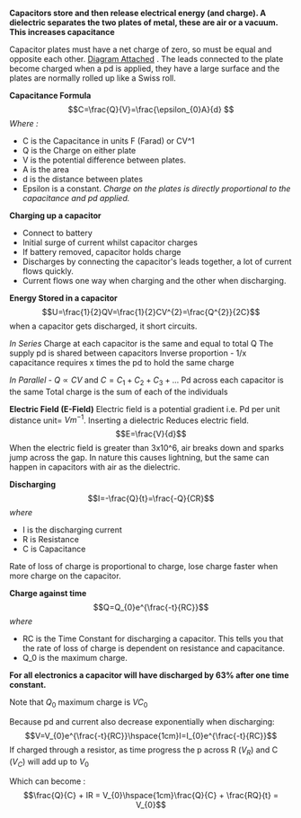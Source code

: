 **Capacitors store and then release electrical energy (and charge). A dielectric separates the two plates of metal, these are air or a vacuum. This increases capacitance**

Capacitor plates must have a net charge of zero, so must be equal and opposite each other. [Diagram Attached](https://www.electronics-tutorials.ws/wp-content/uploads/2013/07/cap1.gif) . The leads connected to the plate become charged when a pd is applied, they have a large surface and the plates are normally rolled up like a Swiss roll.

**Capacitance Formula**
$$C=\frac{Q}{V}=\frac{\epsilon_{0}A}{d} $$
*Where :*
- C is the Capacitance in units F (Farad) or CV^1
- Q is the Charge on either plate 
- V is the potential difference between plates.
- A is the area 
- d is the distance between plates
- Epsilon is a constant.
*Charge on the plates is directly proportional to the capacitance and pd applied.*

**Charging up a capacitor**
- Connect to battery
- Initial surge of current whilst capacitor charges
- If battery removed, capacitor holds charge 
- Discharges by connecting the capacitor's leads together, a lot of current flows quickly.
- Current flows one way when charging and the other when discharging.

**Energy Stored in a capacitor** $$U=\frac{1}{2}QV=\frac{1}{2}CV^{2}=\frac{Q^{2}}{2C}$$
when a capacitor gets discharged, it short circuits.

*In Series*
Charge at each capacitor is the same and equal to total Q
The supply pd is shared between capacitors
Inverse proportion - 1/x capacitance requires x times the pd to hold the same charge

*In Parallel* - $Q\propto CV$ and $C= C_{1} +C_{2} + C_{3} + ...$
Pd across each capacitor is the same
Total charge is the sum of each of the individuals

**Electric Field (E-Field)**
Electric field is a potential gradient i.e. Pd per unit distance unit= $Vm^{-1}$. Inserting a dielectric Reduces electric field.
$$E=\frac{V}{d}$$
When the electric field is greater than 3x10^6, air breaks down and sparks jump across the gap. In nature this causes lightning, but the same can happen in capacitors with air as the dielectric.

**Discharging**
$$I=-\frac{Q}{t}=\frac{-Q}{CR}$$
*where*
- I is the discharging current
- R is Resistance
- C is Capacitance

Rate of loss of charge is proportional to charge, lose charge faster when more charge on the capacitor.

**Charge against time**
$$Q=Q_{0}e^{\frac{-t}{RC}}$$
*where* 
- RC is the Time Constant for discharging a capacitor. This tells you that the rate of loss of charge is dependent on resistance and capacitance.
- Q_0 is the maximum charge.

**For all electronics a capacitor will have discharged by 63% after one time constant.**

Note that $Q_{0}$ maximum charge is $VC_{0}$ 

Because pd and current also decrease exponentially when discharging:
$$V=V_{0}e^{\frac{-t}{RC}}\hspace{1cm}I=I_{0}e^{\frac{-t}{RC}}$$
If charged through a resistor, as time progress the p across R ($V_R$) and C ($V_C$) will add up to $V_0$ 

Which can become :
$$\frac{Q}{C} + IR = V_{0}\hspace{1cm}\frac{Q}{C} + \frac{RQ}{t} = V_{0}$$

